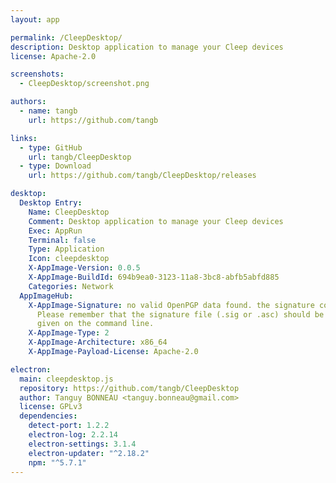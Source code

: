 ```yaml
---
layout: app

permalink: /CleepDesktop/
description: Desktop application to manage your Cleep devices
license: Apache-2.0

screenshots:
  - CleepDesktop/screenshot.png

authors:
  - name: tangb
    url: https://github.com/tangb

links:
  - type: GitHub
    url: tangb/CleepDesktop
  - type: Download
    url: https://github.com/tangb/CleepDesktop/releases

desktop:
  Desktop Entry:
    Name: CleepDesktop
    Comment: Desktop application to manage your Cleep devices
    Exec: AppRun
    Terminal: false
    Type: Application
    Icon: cleepdesktop
    X-AppImage-Version: 0.0.5
    X-AppImage-BuildId: 694b9ea0-3123-11a8-3bc8-abfb5abfd885
    Categories: Network
  AppImageHub:
    X-AppImage-Signature: no valid OpenPGP data found. the signature could not be verified.
      Please remember that the signature file (.sig or .asc) should be the first file
      given on the command line.
    X-AppImage-Type: 2
    X-AppImage-Architecture: x86_64
    X-AppImage-Payload-License: Apache-2.0

electron:
  main: cleepdesktop.js
  repository: https://github.com/tangb/CleepDesktop
  author: Tanguy BONNEAU <tanguy.bonneau@gmail.com>
  license: GPLv3
  dependencies:
    detect-port: 1.2.2
    electron-log: 2.2.14
    electron-settings: 3.1.4
    electron-updater: "^2.18.2"
    npm: "^5.7.1"
---
```

